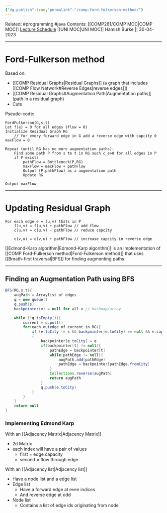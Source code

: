 ```yaml
---
{"dg-publish":true,"permalink":"/comp-ford-fulkerson-method/"}
---
```


Related: #programming #java 
Contents: [[COMP261/COMP MOC\|COMP MOC]]
[Lecture Schedule](https://ecs.wgtn.ac.nz/Courses/COMP261_2023T1/LectureSchedule)
[[UNI MOC\|UNI MOC]]
Hamish Burke || 30-04-2023
***

# Ford-Fulkerson method

Based on:
- [[COMP Residual Graphs\|Residual Graphs]] (a graph that includes [[COMP Flow Network#Reverse Edges\|reverse edges]])
- [[COMP Residual Graphs#Augmentation Path\|Augmentation paths]] (path in a residual graph)
- Cuts



Pseudo-code:
```
FordFulkerson(G,s,t)
Let f(e) = 0 for all edges (flow = 0)
Initialize Residual Graph RG 
	// for every forward edge in G add a reverse edge with capcity 0
maxFlow = 0

Repeat (until RG has no more augmentation paths):
	Find some path P from s to t in RG such c_e>0 for all edges in P
	if P exists
		pathFlow = Bottleneck(P,RG)
		maxFlow = maxFlow + pathFlow
		Output (P,pathFlow) as a augmentation path
		Update RG

Output maxFlow
```

***

# Updating Residual Graph

```
For each edge e = (u,v) thats in P
	f(u,v) = f(u,v) + pathFlow // add flow
	c(u,v) = c(u,v) - pathFlow // reduce capcity

	c(v,u) = c(v,u) + pathFlow // increase capcity in reverse edge
```

[[Edmond-Karp algorithm\|Edmond-Karp algorithm]] is an implementation of [[COMP Ford-Fulkerson method\|Ford-Fulkerson method]] that uses [[Breath-first traversal\|BFS]] for finding augmenting paths.


***

## Finding an Augmentation Path using BFS

```java
BFS(RG,s,t){
	augPath = Arraylist of edges
	q = new queue()
	q.push(s)
	backpointer(v) = null for all v // hashmap/array

	while (!q.isEmpty()){
		current = q.pull()
		for(each outedge of current in RG){
			if (e.toCity != s && backpointer(e.toCity) == null && e.cap != 0)
			{
				backpointer[e.toCity] = e
				if(backpointer[t] != null){
					pathEdge = backpointer[t]
					while(pathEdge != null){
						augPath.add(pathEdge)
						pathEdge = backpointer[pathEdge.fromCity]
					}
					Collections.reverse(augPath)
					return augPath
				}
				q.push(e.toCity)
			}
		}	
	}
	return null
}
```


### Implementing Edmond Karp

With an [[Adjacency Matrix\|Adjacency Matrix]]
- 2d Matrix
- each index will have a pair of values
	- first = edge capacity
	- second = flow through edge

With an [[Adjacency list\|Adjacency list]] 
- Have a node list and a edge list
- Edge list
	- Have a forward edge at even indices
	- And reverse edge at odd
- Node list
	- Contains a list of edge ids originating from node








